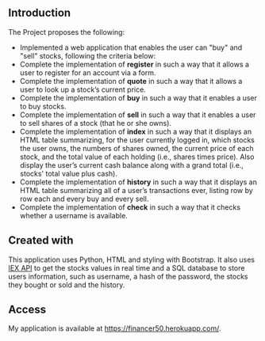 ## Introduction

The Project proposes the following:
* Implemented a web application that enables the user can "buy" and "sell" stocks, following the criteria below:
* Complete the implementation of **register** in such a way that it allows a user to register for an account via a form.
* Complete the implementation of **quote** in such a way that it allows a user to look up a stock’s current price.
* Complete the implementation of **buy** in such a way that it enables a user to buy stocks.
* Complete the implementation of **sell** in such a way that it enables a user to sell shares of a stock (that he or she owns).
* Complete the implementation of **index** in such a way that it displays an HTML table summarizing, for the user currently logged in, which stocks the user owns, the numbers of shares owned, the current price of each stock, and the total value of each holding (i.e., shares times price). Also display the user’s current cash balance along with a grand total (i.e., stocks' total value plus cash).
* Complete the implementation of **history** in such a way that it displays an HTML table summarizing all of a user’s transactions ever, listing row by row each and every buy and every sell.
* Complete the implementation of **check** in such a way that it checks whether a username is available.

## Created with
This application uses Python, HTML and styling with Bootstrap. It also uses [IEX API](https://iexcloud.io/) to get the stocks values in real time and a SQL database to store users information, such as username, a hash of the password, the stocks they bought or sold and the history.

## Access
My application is available at https://financer50.herokuapp.com/.
